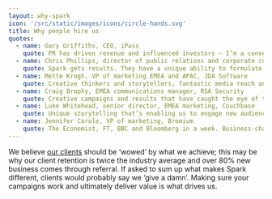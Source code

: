 ```yaml
---
layout: why-spark
icon: '/src/static/images/icons/circle-hands.svg'
title: Why people hire us
quotes:
  - name: Gary Griffiths, CEO, iPass
    quote: PR has driven revenue and influenced investors – I’m a convert
  - name: Chris Phillips, director of public relations and corporate communications, ViaSat
    quote: Spark gets results. They have a unique ability to formulate engaging content that helps influence public policy and drive amazing coverage
  - name: Mette Krogh, VP of marketing EMEA and APAC, JDA Software
    quote: Creative thinkers and storytellers, fantastic media reach and great results - that's why we've worked with Spark for over a decade
  - name: Craig Brophy, EMEA communications manager, RSA Security
    quote: Creative campaigns and results that have caught the eye of the board and prospects alike
  - name: Luke Whitehead, senior director, EMEA marketing, Couchbase
    quote: Unique storytelling that’s enabling us to engage new audiences
  - name: Jennifer Carole, VP of marketing, Bromium
    quote: The Economist, FT, BBC and Bloomberg in a week. Business-changing results that continue to drive leads
---
```

We believe [our clients](/clients) should be ‘wowed’ by what we achieve; this may be why our client retention is twice the industry average and over 80% new business comes through referral. If asked to sum up what makes Spark different, clients would probably say we ‘give a damn’. Making sure your campaigns work and ultimately deliver value is what drives us.
